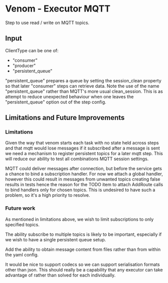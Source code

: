 # Venom - Executor MQTT

Step to use read / write on MQTT topics.

## Input

ClientType can be one of:
* "consumer"
* "producer"
* "persistent_queue"

"persistent_queue" prepares a queue by setting the session_clean property so that later "consumer" steps can retrieve data.
Note the use of the name "persistent_queue" rather than MQTT's more usual clean_session. This is as attempt to reduce unexpected behaviour when one leaves the "persistent_queue" option out of the step config.

## Limitations and Future Improvements

### Limitations

Given the way that venom starts each task with no state held across steps and that mqtt would lose messages if it subscribed after a message is sent we need a mechanism to register persistent topics for a later mqtt step. This will reduce our ability to test all combinations MQTT session settings. 

MQTT could deliver messages after connection, but before the service gets a chance to bind a subscription handler. For now we attach a global handler, however this could result in messages from unwanted topics creating false results in tests hence the reason for the TODO item to attach AddRoute calls to bind handlers only for chosen topics. This is undesired to have such a problem, so it's a high priority to resolve.

### Future work 

As mentioned in limitations above, we wish to limit subscriptions to only specified topics. 

The ability subscribe to multiple topics is likely to be important, especially if we wish to have a single persistent queue setup.

Add the ability to obtain message content from files rather than from within the yaml config.

It would be nice to support codecs so we can support serialisation formats other than json. This should really be a capability that any executor can take advantage of rather than solved for each individually.
